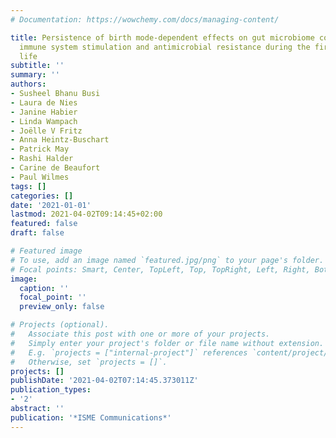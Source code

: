 ```yaml
---
# Documentation: https://wowchemy.com/docs/managing-content/

title: Persistence of birth mode-dependent effects on gut microbiome composition,
  immune system stimulation and antimicrobial resistance during the first year of
  life
subtitle: ''
summary: ''
authors:
- Susheel Bhanu Busi
- Laura de Nies
- Janine Habier
- Linda Wampach
- Joëlle V Fritz
- Anna Heintz-Buschart
- Patrick May
- Rashi Halder
- Carine de Beaufort
- Paul Wilmes
tags: []
categories: []
date: '2021-01-01'
lastmod: 2021-04-02T09:14:45+02:00
featured: false
draft: false

# Featured image
# To use, add an image named `featured.jpg/png` to your page's folder.
# Focal points: Smart, Center, TopLeft, Top, TopRight, Left, Right, BottomLeft, Bottom, BottomRight.
image:
  caption: ''
  focal_point: ''
  preview_only: false

# Projects (optional).
#   Associate this post with one or more of your projects.
#   Simply enter your project's folder or file name without extension.
#   E.g. `projects = ["internal-project"]` references `content/project/deep-learning/index.md`.
#   Otherwise, set `projects = []`.
projects: []
publishDate: '2021-04-02T07:14:45.373011Z'
publication_types:
- '2'
abstract: ''
publication: '*ISME Communications*'
---
```

